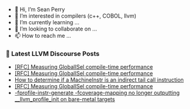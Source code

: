 - 👋 Hi, I’m Sean Perry
- 👀 I’m interested in compilers (c++, COBOL, llvm)
- 🌱 I’m currently learning ...
- 💞️ I’m looking to collaborate on ...
- 📫 How to reach me ...

<!---
s66perry/s66perry is a ✨ special ✨ repository because its `README.md` (this file) appears on your GitHub profile.
You can click the Preview link to take a look at your changes.
--->
### 📕 Latest LLVM Discourse Posts

<!-- DISCOURSE-LLVM:START -->
- [[RFC] Measuring GlobalISel compile-time performance](https://discourse.llvm.org/t/rfc-measuring-globalisel-compile-time-performance/78412#post_7)
- [[RFC] Measuring GlobalISel compile-time performance](https://discourse.llvm.org/t/rfc-measuring-globalisel-compile-time-performance/78412#post_6)
- [How to determine if a MachineInstr is an indirect tail call instruction](https://discourse.llvm.org/t/how-to-determine-if-a-machineinstr-is-an-indirect-tail-call-instruction/78413#post_2)
- [[RFC] Measuring GlobalISel compile-time performance](https://discourse.llvm.org/t/rfc-measuring-globalisel-compile-time-performance/78412#post_5)
- [-fprofile-instr-generate -fcoverage-mapping no longer outputting __llvm_profile_init on bare-metal targets](https://discourse.llvm.org/t/fprofile-instr-generate-fcoverage-mapping-no-longer-outputting-llvm-profile-init-on-bare-metal-targets/78419#post_2)
<!-- DISCOURSE-LLVM:END -->
